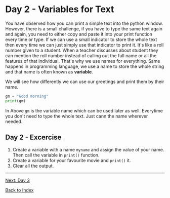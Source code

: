 
# Day 2 - Variables for Text

You have observed how you can print a simple text into the python window. However, there is a small challenge, if you have to type the same text again and again, you need to either copy and paste it into your print function every time or type. If we can use a small indicator to store the whole text then every time we can just simply use that indicator to print it. It's like a roll number given to a student. When a teacher discusses about student they can mention the roll number instead of calling out the full name or all the features of that individual. That's why we use names for everything. Same happens in programming language, we use a name to store the whole string and that name is often known as **variable**.

We will see how differently we can use our greetings and print them by their name.

```python
gm = "Good morning"
print(gm)
```

In Above ```gm``` is the variable name which can be used later as well. Everytime you don't need to type the whole text. Just cann the name wherever needed.  

## Day 2 - Excercise

1. Create a variable with a name `myname` and assign the value of your name. Then call the variable in `print()` function.
2. Create a variable for your favourite movie and `print()` it.
3. Clear all the output.

---
[Next: Day 3](03-day03.md)

[Back to Index](index.md)